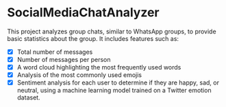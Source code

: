 # SocialMediaChatAnalyzer

This project analyzes group chats, similar to WhatsApp groups, to provide basic statistics about the group. It includes features such as:

- [x] Total number of messages
- [x] Number of messages per person
- [x] A word cloud highlighting the most frequently used words
- [x] Analysis of the most commonly used emojis
- [x] Sentiment analysis for each user to determine if they are happy, sad, or neutral, using a machine learning model trained on a Twitter emotion dataset.
